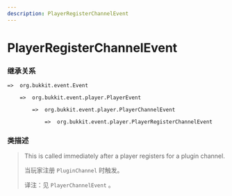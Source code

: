 ```yaml
---
description: PlayerRegisterChannelEvent
---
```


# PlayerRegisterChannelEvent

### 继承关系

    =>  org.bukkit.event.Event

        =>  org.bukkit.event.player.PlayerEvent

            =>  org.bukkit.event.player.PlayerChannelEvent

                =>  org.bukkit.event.player.PlayerRegisterChannelEvent

### 类描述

> This is called immediately after a player registers for a plugin channel.
>
>
> 
> 当玩家注册 `PluginChannel` 时触发。
>
>
> 
> 译注：见 `PlayerChannelEvent` 。